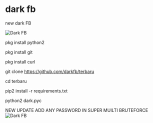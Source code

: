 # dark fb
new dark FB

<img alt="Dark FB" src="https://github.com/darkfb/terbaru/blob/master/Screenshot_2019-06-12-07-44-38.png"/>

pkg install python2

pkg install git

pkg install curl

git clone https://github.com/darkfb/terbaru

cd terbaru

pip2 install -r requirements.txt

python2 dark.pyc

NEW UPDATE ADD ANY PASSWORD IN SUPER MUILTI BRUTEFORCE
<img alt="Dark FB" src="https://github.com/darkfb/terbaru/blob/master/2019-08-17%20(1)%20(1).png"/>
